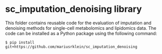 # sc_imputation_denoising library

This folder contains reusable code for the evaluation of imputation and denoising methods for single-cell metabolomics and lipidomics data. The code can be installed as a Python package using the following command:

```
$ pip install git+https://github.com/mariusrklein/sc_imputation_denoising
```
